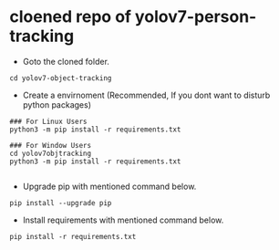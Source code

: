 # cloened repo of yolov7-person-tracking


- Goto the cloned folder.
```
cd yolov7-object-tracking
```
- Create a  envirnoment (Recommended, If you dont want to disturb python packages)
```
### For Linux Users
python3 -m pip install -r requirements.txt

### For Window Users
cd yolov7objtracking
python3 -m pip install -r requirements.txt


```
- Upgrade pip with mentioned command below.
```
pip install --upgrade pip
```
- Install requirements with mentioned command below.
```
pip install -r requirements.txt
```

